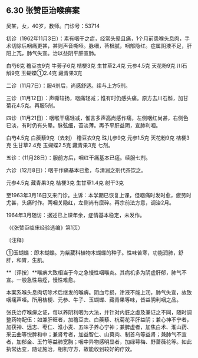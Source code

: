 ## 6.30 张赞臣治喉痹案

吴某，女，40岁，教师。门诊号：53714

初诊（1962年11月3日）：素有咽干之症，经常头晕且痛，1个月前患喉头息肉，手术切除后咽痛更甚，甚则声音嘶哑。脉细，苔根腻，咽部隐红。症属阴液不足，肝阳上亢，肺气失宣。治以益阴平肝宣肺。

白芍6克 穞豆衣9克 牛蒡子6克 桔梗3克 生甘草2.4克 元参4.5克 天花粉9克 川石斛9克 玉蝴蝶①2.4克 藏青果3克

二诊（11月7日）：服4剂后，尚感舒适。续与上方5剂。

三诊（11月12日）：声嘶较扬，咽痛轻减；惟有时仍感头痛。原方去川石斛，加甘菊花4.5克。再服5剂。

四诊（11月21日）：咽喉干痛轻减，惟言多声高尚感作痛，左侧咽红尚甚，右侧色已淡，有时仍有头晕。脉弦细，苔淡薄。再予平肝益阴，宣肺利咽。

白芍4.5克 白蒺藜9克（去刺） 穞豆衣9克 珠儿参9克 元参1.5克 天花粉9克 桔梗3克 生甘草2.4克 玉蝴蝶2.5克 藏青果3克 七剂。

五诊：（11月28日）：服前方后，咽红干痛基本已瘥。续服七剂。

六诊（12月8日）：咽干作痛基本已愈，与清润之剂代茶饮之。

元参4.5克 藏青果3克 桔梗3克 生甘草1.4克 射干3克

至1963年3月16日又来门诊。主诉：本学期已恢复上课，但咽痛时发时愈，疲劳时尤甚，头痛时作。两咽关隐红，左侧尚有糜碎。再宗前法方意，调治2月。

1964年3月随访：据述已上课年余，症情基本稳定，未发作。

（《张赞臣临床经验选编》第1页）

〔注释〕

①玉蝴蝶：即木蝴蝶。为紫葳科植物木蝴蝶的种子。性味苦寒，功能润肺，舒肝，和胃，生肌。

**〔评按〕**喉痹大致相当于今之急慢性咽喉炎。其病机多为阴虚肝郁，肺气不宣。一般急性易痊，慢性难愈。

本案系喉头息肉切除术后继发的喉痹。阴血亏损，津液不能上润，肺气失宣，故致咽痛声哑。所用桔梗、元参、牛子、玉蝴蝶、藏青果等味，皆益阴利咽之品。

张氏治疗喉痹之证，每以养阴利咽为大法，并针对内脏之虚及兼证之不同，随时调整药物配伍：如兼肝旺者，加穞豆衣、白蒺藜、杭菊花平肝益阴；兼心神不宁者，加茯神、远志、枣仁、淮小麦、五味子养心宁神；兼脾虚者，加焦白术、淮山药、采云曲等悦脾和中；兼肾亏者，加益智仁、山萸肉、制首乌等益肾；兼肺气不宣者，加郁金、玉竹等益肺宽胸；咽中异物感明显者，加绿萼梅、野蔷薇花等。如此执常达变，随证施治，相机守方，故能收到较好的疗效。
